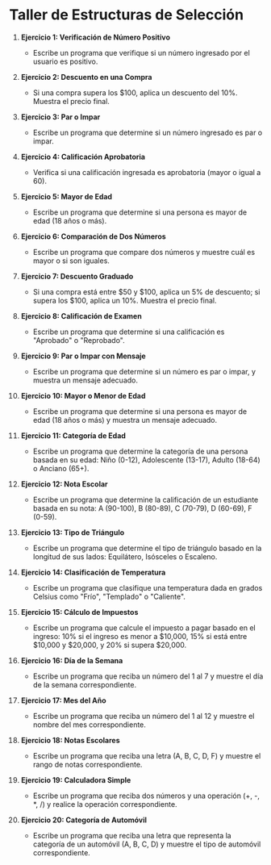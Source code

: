 # Taller de Estructuras de Selección

1. **Ejercicio 1: Verificación de Número Positivo**
   - Escribe un programa que verifique si un número ingresado por el usuario es positivo.

2. **Ejercicio 2: Descuento en una Compra**
   - Si una compra supera los $100, aplica un descuento del 10%. Muestra el precio final.

3. **Ejercicio 3: Par o Impar**
   - Escribe un programa que determine si un número ingresado es par o impar.

4. **Ejercicio 4: Calificación Aprobatoria**
   - Verifica si una calificación ingresada es aprobatoria (mayor o igual a 60).

5. **Ejercicio 5: Mayor de Edad**
   - Escribe un programa que determine si una persona es mayor de edad (18 años o más).

6. **Ejercicio 6: Comparación de Dos Números**
   - Escribe un programa que compare dos números y muestre cuál es mayor o si son iguales.

7. **Ejercicio 7: Descuento Graduado**
   - Si una compra está entre $50 y $100, aplica un 5% de descuento; si supera los $100, aplica un 10%. Muestra el precio final.

8. **Ejercicio 8: Calificación de Examen**
   - Escribe un programa que determine si una calificación es "Aprobado" o "Reprobado".

9. **Ejercicio 9: Par o Impar con Mensaje**
   - Escribe un programa que determine si un número es par o impar, y muestra un mensaje adecuado.

10. **Ejercicio 10: Mayor o Menor de Edad**
    - Escribe un programa que determine si una persona es mayor de edad (18 años o más) y muestra un mensaje adecuado.

11. **Ejercicio 11: Categoría de Edad**
    - Escribe un programa que determine la categoría de una persona basada en su edad: Niño (0-12), Adolescente (13-17), Adulto (18-64) o Anciano (65+).

12. **Ejercicio 12: Nota Escolar**
    - Escribe un programa que determine la calificación de un estudiante basada en su nota: A (90-100), B (80-89), C (70-79), D (60-69), F (0-59).

13. **Ejercicio 13: Tipo de Triángulo**
    - Escribe un programa que determine el tipo de triángulo basado en la longitud de sus lados: Equilátero, Isósceles o Escaleno.

14. **Ejercicio 14: Clasificación de Temperatura**
    - Escribe un programa que clasifique una temperatura dada en grados Celsius como "Frío", "Templado" o "Caliente".

15. **Ejercicio 15: Cálculo de Impuestos**
    - Escribe un programa que calcule el impuesto a pagar basado en el ingreso: 10% si el ingreso es menor a $10,000, 15% si está entre $10,000 y $20,000, y 20% si supera $20,000.

16. **Ejercicio 16: Día de la Semana**
    - Escribe un programa que reciba un número del 1 al 7 y muestre el día de la semana correspondiente.

17. **Ejercicio 17: Mes del Año**
    - Escribe un programa que reciba un número del 1 al 12 y muestre el nombre del mes correspondiente.

18. **Ejercicio 18: Notas Escolares**
    - Escribe un programa que reciba una letra (A, B, C, D, F) y muestre el rango de notas correspondiente.

19. **Ejercicio 19: Calculadora Simple**
    - Escribe un programa que reciba dos números y una operación (+, -, *, /) y realice la operación correspondiente.

20. **Ejercicio 20: Categoría de Automóvil**
    - Escribe un programa que reciba una letra que representa la categoría de un automóvil (A, B, C, D) y muestre el tipo de automóvil correspondiente.
